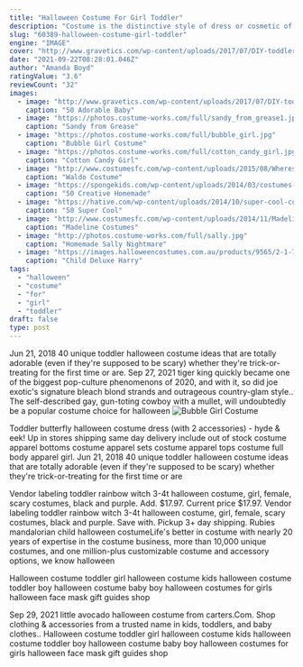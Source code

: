 ```yaml
---
title: "Halloween Costume For Girl Toddler"
description: "Costume is the distinctive style of dress or cosmetic of an individual or group that reflects class, gender, profession, ethnicity, nationality, activity or epoch. In short costume is a cultural visual of the people. The term also was traditionally used to describe typical appropriate clothing for certain activities, such as riding costume, swimming costume, dance costume, and evening costume."
slug: "60389-halloween-costume-girl-toddler"
engine: "IMAGE"
cover: "http://www.gravetics.com/wp-content/uploads/2017/07/DIY-toddler-Halloween-ghost-costume.jpg"
date: "2021-09-22T08:28:01.046Z"
author: "Amanda Boyd"
ratingValue: "3.6"
reviewCount: "32"
images:
  - image: "http://www.gravetics.com/wp-content/uploads/2017/07/DIY-toddler-Halloween-ghost-costume.jpg"
    caption: "50 Adorable Baby"
  - image: "https://photos.costume-works.com/full/sandy_from_grease1.jpg"
    caption: "Sandy from Grease"
  - image: "https://photos.costume-works.com/full/bubble_girl.jpg"
    caption: "Bubble Girl Costume"
  - image: "https://photos.costume-works.com/full/cotton_candy_girl.jpg"
    caption: "Cotton Candy Girl"
  - image: "http://www.costumesfc.com/wp-content/uploads/2015/08/Wheres-Waldo-Costumes.jpg"
    caption: "Waldo Costume"
  - image: "https://spongekids.com/wp-content/uploads/2014/03/costumes-for-kids/37-little-mummies-kid-costume.jpg"
    caption: "50 Creative Homemade"
  - image: "https://hative.com/wp-content/uploads/2014/10/super-cool-costume-ideas/5-cruella-devil-costume-for-kids.jpg"
    caption: "50 Super Cool"
  - image: "http://www.costumesfc.com/wp-content/uploads/2014/11/Madeline-Halloween-Costume.jpg"
    caption: "Madeline Costumes"
  - image: "http://photos.costume-works.com/full/sally.jpg"
    caption: "Homemade Sally Nightmare"
  - image: "https://images.halloweencostumes.com.au/products/9565/2-1-76830/child-deluxe-harry-potter-costume.jpg"
    caption: "Child Deluxe Harry"
tags:
  - "halloween"
  - "costume"
  - "for"
  - "girl"
  - "toddler"
draft: false
type: post
---
```


Jun 21, 2018 40 unique toddler halloween costume ideas that are totally adorable (even if they're supposed to be scary) whether they're trick-or-treating for the first time or are. Sep 27, 2021 tiger king quickly became one of the biggest pop-culture phenomenons of 2020, and with it, so did joe exotic's signature bleach blond strands and outrageous country-glam style.. The self-described gay, gun-toting cowboy with a mullet, will undoubtedly be a popular costume choice for halloween
![Bubble Girl Costume](https://photos.costume-works.com/full/bubble_girl.jpg "Bubble Girl Costume")

Toddler butterfly halloween costume dress (with 2 accessories) - hyde &amp; eek!  Up in stores shipping same day delivery include out of stock costume apparel bottoms costume apparel sets costume apparel tops costume full body apparel girl. Jun 21, 2018 40 unique toddler halloween costume ideas that are totally adorable (even if they&#39;re supposed to be scary) whether they&#39;re trick-or-treating for the first time or are
<!--inArticleAds-->

<!--galleryOne-->

Vendor labeling toddler rainbow witch 3-4t halloween costume, girl, female, scary costumes, black and purple. Add. $17.97. Current price $17.97. Vendor labeling toddler rainbow witch 3-4t halloween costume, girl, female, scary costumes, black and purple. Save with. Pickup 3+ day shipping. Rubies mandalorian child halloween costumeLife's better in costume  with nearly 20 years of expertise in the costume business, more than 10,000 unique costumes, and one million-plus customizable costume and accessory options, we know halloween
<!--inArticleAds-->

<!--galleryTwo-->

Halloween costume toddler girl halloween costume kids halloween costume toddler boy halloween costume baby boy halloween costumes for girls halloween face mask gift guides shop
<!--galleryThree-->

Sep 29, 2021 little avocado halloween costume from carters.Com. Shop clothing & accessories from a trusted name in kids, toddlers, and baby clothes.. Halloween costume toddler girl halloween costume kids halloween costume toddler boy halloween costume baby boy halloween costumes for girls halloween face mask gift guides shop